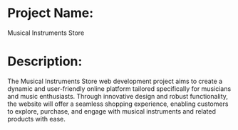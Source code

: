# Project Name: 
Musical Instruments Store

# Description:
The Musical Instruments Store web development project aims to create a dynamic and user-friendly online platform tailored specifically for musicians and music enthusiasts. Through innovative design and robust functionality, the website will offer a seamless shopping experience, enabling customers to explore, purchase, and engage with musical instruments and related products with ease.
